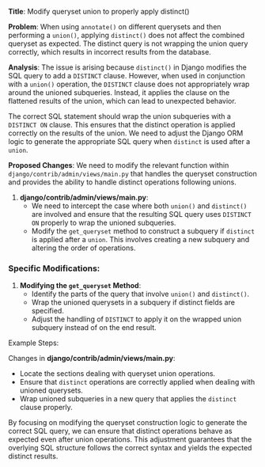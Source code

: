**Title**: Modify queryset union to properly apply distinct()

**Problem**: 
When using `annotate()` on different querysets and then performing a `union()`, applying `distinct()` does not affect the combined queryset as expected. The distinct query is not wrapping the union query correctly, which results in incorrect results from the database.

**Analysis**:
The issue is arising because `distinct()` in Django modifies the SQL query to add a `DISTINCT` clause. However, when used in conjunction with a `union()` operation, the `DISTINCT` clause does not appropriately wrap around the unioned subqueries. Instead, it applies the clause on the flattened results of the union, which can lead to unexpected behavior.

The correct SQL statement should wrap the union subqueries with a `DISTINCT ON` clause. This ensures that the distinct operation is applied correctly on the results of the union. We need to adjust the Django ORM logic to generate the appropriate SQL query when `distinct` is used after a `union`.

**Proposed Changes**:
We need to modify the relevant function within `django/contrib/admin/views/main.py` that handles the queryset construction and provides the ability to handle distinct operations following unions.

1. **django/contrib/admin/views/main.py**:
    - We need to intercept the case where both `union()` and `distinct()` are involved and ensure that the resulting SQL query uses `DISTINCT ON` properly to wrap the unioned subqueries.
    - Modify the `get_queryset` method to construct a subquery if `distinct` is applied after a `union`. This involves creating a new subquery and altering the order of operations.

### Specific Modifications:
1. **Modifying the `get_queryset` Method**:
    - Identify the parts of the query that involve `union()` and `distinct()`.
    - Wrap the unioned querysets in a subquery if distinct fields are specified.
    - Adjust the handling of `DISTINCT` to apply it on the wrapped union subquery instead of on the end result.

Example Steps:


Changes in **django/contrib/admin/views/main.py**:
- Locate the sections dealing with queryset union operations.
- Ensure that `distinct` operations are correctly applied when dealing with unioned querysets.
- Wrap unioned subqueries in a new query that applies the `distinct` clause properly.

By focusing on modifying the queryset construction logic to generate the correct SQL query, we can ensure that distinct operations behave as expected even after union operations. This adjustment guarantees that the overlying SQL structure follows the correct syntax and yields the expected distinct results.